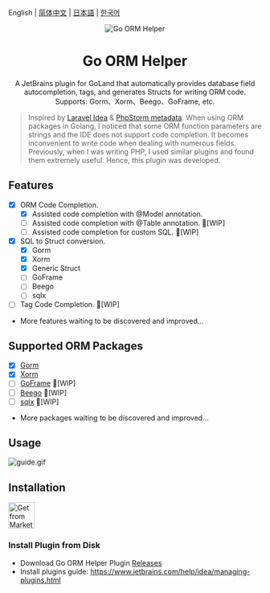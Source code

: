 English | [简体中文](./README-zh_CN.md) | [日本語](./README-ja_JP.md) | [한국어](./README-ko_KR.md)

<div align="center">
    <img src="https://blog.johnmai.top/go-orm-helper/src/main/resources/icons/icon64x64.svg" alt="Go ORM Helper"/>
    <h1 align="center">Go ORM Helper</h1>
</div>

<p align="center">A JetBrains plugin for GoLand that automatically provides database field autocompletion, tags, and generates Structs for writing ORM code. Supports: Gorm、Xorm、Beego、GoFrame, etc.</p>

> Inspired by [Laravel Idea](https://plugins.jetbrains.com/plugin/13441-laravel-idea) & 
> [PhpStorm metadata](https://www.jetbrains.com/help/phpstorm/ide-advanced-metadata.html). When using ORM packages in Golang,
> I noticed that some ORM function parameters are strings and the IDE does not support code completion. It becomes inconvenient
> to write code when dealing with numerous fields. Previously, when I was writing PHP, I used similar plugins and found them
> extremely useful. Hence, this plugin was developed.

## Features
- [x] ORM Code Completion.
  - [x] Assisted code completion with @Model annotation.
  - [ ] Assisted code completion with @Table annotation. 🚧[WIP]
  - [ ] Assisted code completion for custom SQL. 🚧[WIP]
- [x] SQL to Struct conversion.
  - [x] Gorm
  - [x] Xorm
  - [x] Generic Struct
  - [ ] GoFrame
  - [ ] Beego
  - [ ] sqlx
- [ ] Tag Code Completion. 🚧[WIP]
- More features waiting to be discovered and improved...

## Supported ORM Packages
- [x] [Gorm](https://github.com/go-gorm/gorm)
- [x] [Xorm](https://gitea.com/xorm/xorm)
- [ ] [GoFrame](https://github.com/gogf/gf) 🚧[WIP]
- [ ] [Beego](https://github.com/beego/beego) 🚧[WIP]
- [ ] [sqlx](https://github.com/jmoiron/sqlx) 🚧[WIP]
- More packages waiting to be discovered and improved...

## Usage
![guide.gif](assets%2Fguide.gif)

<!-- Plugin description end -->

## Installation

<a href="https://plugins.jetbrains.com/plugin/22173-go-orm-helper" target="_blank">
    <img src="https://blog.johnmai.top/go-orm-helper/assets/installation_button.svg" height="52" alt="Get from Marketplace" title="Get from Marketplace">
</a>

### Install Plugin from Disk

- Download Go ORM Helper Plugin [Releases](https://github.com/maiqingqiang/go-orm-helper/releases)
- Install plugins guide: https://www.jetbrains.com/help/idea/managing-plugins.html
